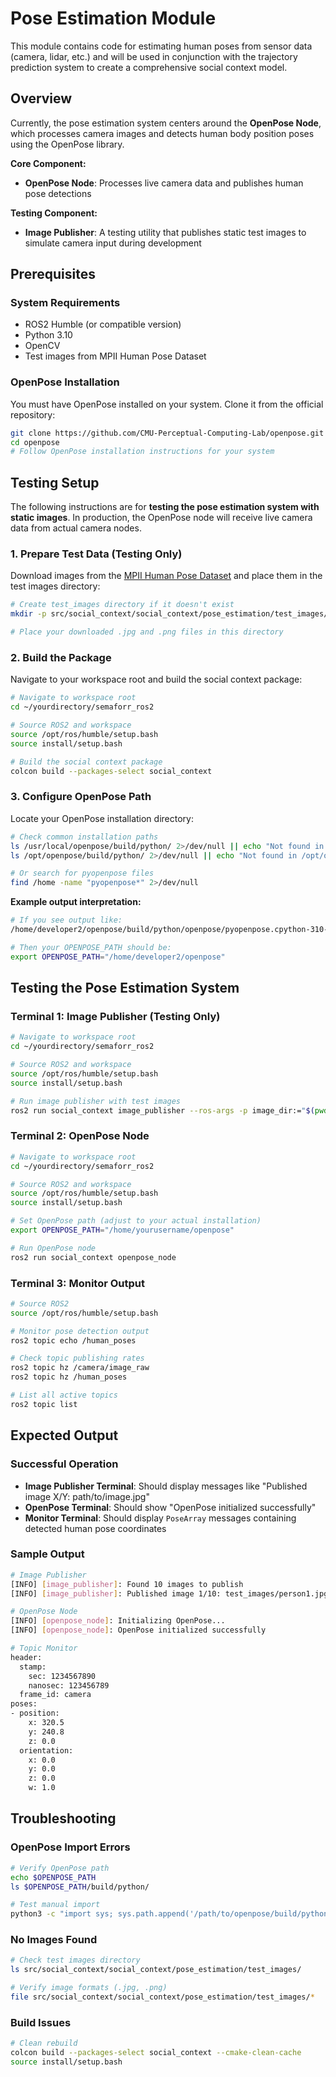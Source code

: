 # Pose Estimation Module

This module contains code for estimating human poses from sensor data (camera, lidar, etc.) and will be used in conjunction with the trajectory prediction system to create a comprehensive social context model.

## Overview

Currently, the pose estimation system centers around the **OpenPose Node**, which processes camera images and detects human body position poses using the OpenPose library. 

**Core Component:**
- **OpenPose Node**: Processes live camera data and publishes human pose detections

**Testing Component:**
- **Image Publisher**: A testing utility that publishes static test images to simulate camera input during development

## Prerequisites

### System Requirements
- ROS2 Humble (or compatible version)
- Python 3.10
- OpenCV
- Test images from MPII Human Pose Dataset

### OpenPose Installation
You must have OpenPose installed on your system. Clone it from the official repository:
```bash
git clone https://github.com/CMU-Perceptual-Computing-Lab/openpose.git
cd openpose
# Follow OpenPose installation instructions for your system
```

## Testing Setup

The following instructions are for **testing the pose estimation system with static images**. In production, the OpenPose node will receive live camera data from actual camera nodes.

### 1. Prepare Test Data (Testing Only)
Download images from the [MPII Human Pose Dataset](http://human-pose.mpi-inf.mpg.de/) and place them in the test images directory:
```bash
# Create test_images directory if it doesn't exist
mkdir -p src/social_context/social_context/pose_estimation/test_images/

# Place your downloaded .jpg and .png files in this directory
```

### 2. Build the Package
Navigate to your workspace root and build the social context package:
```bash
# Navigate to workspace root
cd ~/yourdirectory/semaforr_ros2

# Source ROS2 and workspace
source /opt/ros/humble/setup.bash
source install/setup.bash

# Build the social context package
colcon build --packages-select social_context
```

### 3. Configure OpenPose Path
Locate your OpenPose installation directory:
```bash
# Check common installation paths
ls /usr/local/openpose/build/python/ 2>/dev/null || echo "Not found in /usr/local/openpose"
ls /opt/openpose/build/python/ 2>/dev/null || echo "Not found in /opt/openpose"

# Or search for pyopenpose files
find /home -name "pyopenpose*" 2>/dev/null
```

**Example output interpretation:**
```bash
# If you see output like:
/home/developer2/openpose/build/python/openpose/pyopenpose.cpython-310-x86_64-linux-gnu.so

# Then your OPENPOSE_PATH should be:
export OPENPOSE_PATH="/home/developer2/openpose"
```

## Testing the Pose Estimation System

### Terminal 1: Image Publisher (Testing Only)
```bash
# Navigate to workspace root
cd ~/yourdirectory/semaforr_ros2

# Source ROS2 and workspace
source /opt/ros/humble/setup.bash
source install/setup.bash

# Run image publisher with test images
ros2 run social_context image_publisher --ros-args -p image_dir:="$(pwd)/src/social_context/social_context/pose_estimation/test_images/"
```

### Terminal 2: OpenPose Node
```bash
# Navigate to workspace root
cd ~/yourdirectory/semaforr_ros2

# Source ROS2 and workspace
source /opt/ros/humble/setup.bash
source install/setup.bash

# Set OpenPose path (adjust to your actual installation)
export OPENPOSE_PATH="/home/yourusername/openpose"

# Run OpenPose node
ros2 run social_context openpose_node
```

### Terminal 3: Monitor Output
```bash
# Source ROS2
source /opt/ros/humble/setup.bash

# Monitor pose detection output
ros2 topic echo /human_poses

# Check topic publishing rates
ros2 topic hz /camera/image_raw
ros2 topic hz /human_poses

# List all active topics
ros2 topic list
```

## Expected Output

### Successful Operation
- **Image Publisher Terminal**: Should display messages like "Published image X/Y: path/to/image.jpg"
- **OpenPose Terminal**: Should show "OpenPose initialized successfully" 
- **Monitor Terminal**: Should display `PoseArray` messages containing detected human pose coordinates

### Sample Output
```bash
# Image Publisher
[INFO] [image_publisher]: Found 10 images to publish
[INFO] [image_publisher]: Published image 1/10: test_images/person1.jpg

# OpenPose Node
[INFO] [openpose_node]: Initializing OpenPose...
[INFO] [openpose_node]: OpenPose initialized successfully

# Topic Monitor
header:
  stamp:
    sec: 1234567890
    nanosec: 123456789
  frame_id: camera
poses:
- position:
    x: 320.5
    y: 240.8
    z: 0.0
  orientation:
    x: 0.0
    y: 0.0
    z: 0.0
    w: 1.0
```

## Troubleshooting

### OpenPose Import Errors
```bash
# Verify OpenPose path
echo $OPENPOSE_PATH
ls $OPENPOSE_PATH/build/python/

# Test manual import
python3 -c "import sys; sys.path.append('/path/to/openpose/build/python'); import pyopenpose"
```

### No Images Found
```bash
# Check test images directory
ls src/social_context/social_context/pose_estimation/test_images/

# Verify image formats (.jpg, .png)
file src/social_context/social_context/pose_estimation/test_images/*
```

### Build Issues
```bash
# Clean rebuild
colcon build --packages-select social_context --cmake-clean-cache
source install/setup.bash
```
